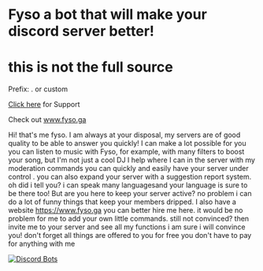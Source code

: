 # Fyso  a bot that will make your discord server better!
# this is __not__ the full source

Prefix: . or custom



[Click here](https://discord.gg/XK6NG8Wb66) for Support

Check out www.fyso.ga



Hi! that's me fyso. I am always at your disposal, my servers are of good quality to be able to answer you quickly! I can make a lot possible for you you can listen to music with Fyso, for example, with many filters to boost your song, but I'm not just a cool DJ I help where I can in the server with my moderation commands you can quickly and easily have your server under control . you can also expand your server with a suggestion report system. oh did i tell you? i can speak many languages ​​and your language is sure to be there too! But are you here to keep your server active? no problem i can do a lot of funny things that keep your members dripped. I also have a website https://www.fyso.ga you can better hire me here. it would be no problem for me to add your own little commands. still not convinced? then invite me to your server and see all my functions i am sure i will convince you! don't forget all things are offered to you for free you don't have to pay for anything with me


[![Discord Bots](https://top.gg/api/widget/status/800344695069999144.svg)](https://top.gg/bot/800344695069999144)
